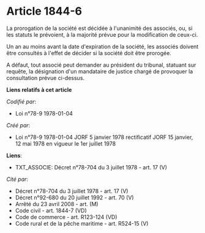 # Article 1844-6

La prorogation de la société est décidée à l'unanimité des associés, ou, si les statuts le prévoient, à la majorité prévue
pour la modification de ceux-ci.

Un an au moins avant la date d'expiration de la société, les associés doivent être consultés à l'effet de décider si la
société doit être prorogée.

A défaut, tout associé peut demander  au président du tribunal, statuant sur requête, la désignation d'un mandataire de
justice chargé de provoquer la consultation prévue ci-dessus.

**Liens relatifs à cet article**

_Codifié par_:

  - Loi n°78-9 1978-01-04

_Créé par_:

  - Loi n°78-9 1978-01-04 JORF 5 janvier 1978 rectificatif JORF 15 janvier, 12 mai 1978 en vigueur le 1er juillet 1978

**Liens**:

  - TXT_ASSOCIE: Décret n°78-704 du 3 juillet 1978 - art. 17 (V)

_Cité par_:

  - Décret n°78-704 du 3 juillet 1978 - art. 17 (V)
  - Décret n°92-680 du 20 juillet 1992 - art. 70 (V)
  - Arrêté du 23 avril 2008 - art. (M)
  - Code civil - art. 1844-7 (VD)
  - Code de commerce - art. R123-124 (VD)
  - Code rural et de la pêche maritime - art. R524-15 (V)
